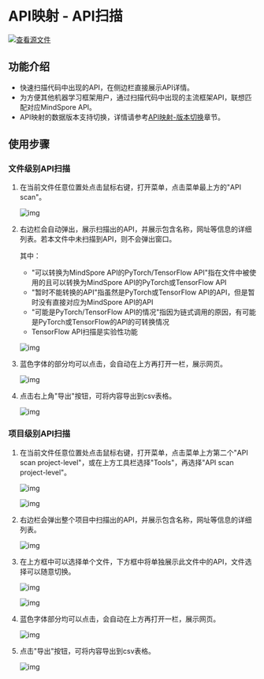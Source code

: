 # API映射 - API扫描

[![查看源文件](https://mindspore-website.obs.cn-north-4.myhuaweicloud.com/website-images/master/resource/_static/logo_source.svg)](https://gitee.com/mindspore/docs/blob/master/docs/devtoolkit/docs/source_zh_cn/api_scanning.md)

## 功能介绍

* 快速扫描代码中出现的API，在侧边栏直接展示API详情。
* 为方便其他机器学习框架用户，通过扫描代码中出现的主流框架API，联想匹配对应MindSpore API。
* API映射的数据版本支持切换，详情请参考[API映射-版本切换](https://www.mindspore.cn/devtoolkit/docs/zh-CN/master/Pycharm_change_version.html)章节。

## 使用步骤

### 文件级别API扫描

1. 在当前文件任意位置处点击鼠标右键，打开菜单，点击菜单最上方的"API scan"。

   ![img](./images/clip_image100.jpg)

2. 右边栏会自动弹出，展示扫描出的API，并展示包含名称，网址等信息的详细列表。若本文件中未扫描到API，则不会弹出窗口。

    其中：

    * "可以转换为MindSpore API的PyTorch/TensorFlow API"指在文件中被使用的且可以转换为MindSpore API的PyTorch或TensorFlow API
    * "暂时不能转换的API"指虽然是PyTorch或TensorFlow API的API，但是暂时没有直接对应为MindSpore API的API
    * "可能是PyTorch/TensorFlow API的情况"指因为链式调用的原因，有可能是PyTorch或TensorFlow的API的可转换情况
    * TensorFlow API扫描是实验性功能

   ![img](./images/clip_image101.jpg)

3. 蓝色字体的部分均可以点击，会自动在上方再打开一栏，展示网页。

   ![img](./images/clip_image102.jpg)

4. 点击右上角"导出"按钮，可将内容导出到csv表格。

   ![img](./images/clip_image103.jpg)

### 项目级别API扫描

1. 在当前文件任意位置处点击鼠标右键，打开菜单，点击菜单上方第二个"API scan project-level"，或在上方工具栏选择"Tools"，再选择"API scan project-level"。

   ![img](./images/clip_image104.jpg)

   ![img](./images/clip_image105.jpg)

2. 右边栏会弹出整个项目中扫描出的API，并展示包含名称，网址等信息的详细列表。

   ![img](./images/clip_image106.jpg)

3. 在上方框中可以选择单个文件，下方框中将单独展示此文件中的API，文件选择可以随意切换。

   ![img](./images/clip_image107.jpg)

   ![img](./images/clip_image108.jpg)

4. 蓝色字体部分均可以点击，会自动在上方再打开一栏，展示网页。

   ![img](./images/clip_image109.jpg)

5. 点击"导出"按钮，可将内容导出到csv表格。

   ![img](./images/clip_image110.jpg)
